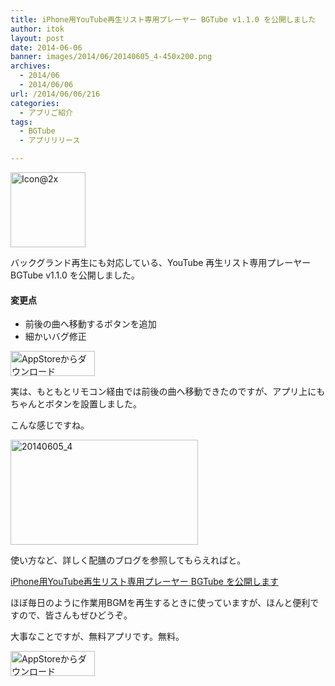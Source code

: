 ```yaml
---
title: iPhone用YouTube再生リスト専用プレーヤー BGTube v1.1.0 を公開しました
author: itok
layout: post
date: 2014-06-06
banner: images/2014/06/20140605_4-450x200.png
archives:
  - 2014/06
  - 2014/06/06
url: /2014/06/06/216
categories:
  - アプリご紹介
tags:
  - BGTube
  - アプリリリース

---
```

<a href="https://itunes.apple.com/app/id876208185" target="_blank"><img class="alignnone size-full wp-image-162" src="/images/2014/05/53394b992df5454fdee0c605c1cb73a2.png" alt="Icon@2x" width="120" height="120" /></a>

バックグランド再生にも対応している、YouTube 再生リスト専用プレーヤー BGTube v1.1.0 を公開しました。

#### 変更点

  * 前後の曲へ移動するボタンを追加
  * 細かいバグ修正

<a href="https://itunes.apple.com/app/id876208185" target="_blank"><img class="alignnone size-full wp-image-58" src="/images/2014/04/Download_on_the_App_Store_Badge_JP_135x40_1004.png" alt="AppStoreからダウンロード" width="135" height="40" /></a>

実は、もともとリモコン経由では前後の曲へ移動できたのですが、アプリ上にもちゃんとボタンを設置しました。

こんな感じですね。

[<img src="/images/2014/06/20140605_4-300x168.png" alt="20140605_4" width="300" height="168" class="alignnone size-medium wp-image-217" />](/images/2014/06/20140605_4.png)

使い方など、詳しく配膳のブログを参照してもらえればと。

<a href="/2014/05/21/161" target="_block">iPhone用YouTube再生リスト専用プレーヤー BGTube を公開します</a>

ほぼ毎日のように作業用BGMを再生するときに使っていますが、ほんと便利ですので、皆さんもぜひどうぞ。

大事なことですが、無料アプリです。無料。

<a href="https://itunes.apple.com/app/id876208185" target="_blank"><img class="alignnone size-full wp-image-58" src="/images/2014/04/Download_on_the_App_Store_Badge_JP_135x40_1004.png" alt="AppStoreからダウンロード" width="135" height="40" /></a>